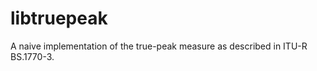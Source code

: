 libtruepeak
===========

A naive implementation of the true-peak measure as described in ITU-R BS.1770-3.
